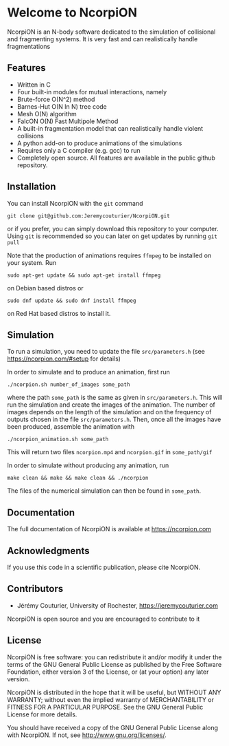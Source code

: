 # Welcome to NcorpiON

NcorpiON is an N-body software dedicated to the simulation of collisional and fragmenting systems. It is very fast and can realistically handle fragmentations


## Features

- Written in C
- Four built-in modules for mutual interactions, namely
- Brute-force O(N^2) method
- Barnes-Hut O(N ln N) tree code
- Mesh O(N) algorithm
- FalcON O(N) Fast Multipole Method
- A built-in fragmentation model that can realistically handle violent collisions
- A python add-on to produce animations of the simulations
- Requires only a C compiler (e.g. gcc) to run
- Completely open source. All features are available in the public github repository.


## Installation

You can install NcorpiON with the ```git``` command

	git clone git@github.com:Jeremycouturier/NcorpiON.git
	
or if you prefer, you can simply download this repository to your computer. Using ```git``` is recommended so you can later on get updates
by running ```git pull```

Note that the production of animations requires ```ffmpeg``` to be installed on your system. Run

	sudo apt-get update && sudo apt-get install ffmpeg
	
on Debian based distros or

	sudo dnf update && sudo dnf install ffmpeg
	
on Red Hat based distros to install it.


## Simulation

To run a simulation, you need to update the file ```src/parameters.h``` (see <https://ncorpion.com/#setup> for details)

In order to simulate and to produce an animation, first run

	./ncorpion.sh number_of_images some_path
	
where the path ```some_path``` is the same as given in ```src/parameters.h```. This will run the simulation and create the images of the animation.
The number of images depends on the length of the simulation and on the
frequency of outputs chosen in the file ```src/parameters.h```. Then, once all the images have been produced, assemble the animation with

	./ncorpion_animation.sh some_path
	
This will return two files ```ncorpion.mp4``` and ```ncorpion.gif``` in ```some_path/gif```

In order to simulate without producing any animation, run

	make clean && make && make clean && ./ncorpion
	
The files of the numerical simulation can then be found in ```some_path```.


## Documentation

The full documentation of NcorpiON is available at <https://ncorpion.com>


## Acknowledgments

If you use this code in a scientific publication, please cite NcorpiON.


## Contributors

- Jérémy Couturier, University of Rochester, <https://jeremycouturier.com>

NcorpiON is open source and you are encouraged to contribute to it 


## License

NcorpiON is free software: you can redistribute it and/or modify it under the terms of the GNU General Public License as published by the Free Software Foundation, either version 3 of the License, or (at your option) any later version.

NcorpiON is distributed in the hope that it will be useful, but WITHOUT ANY WARRANTY; without even the implied warranty of MERCHANTABILITY or FITNESS FOR A PARTICULAR PURPOSE.  See the GNU General Public License for more details.

You should have received a copy of the GNU General Public License along with NcorpiON.  If not, see <http://www.gnu.org/licenses/>.

